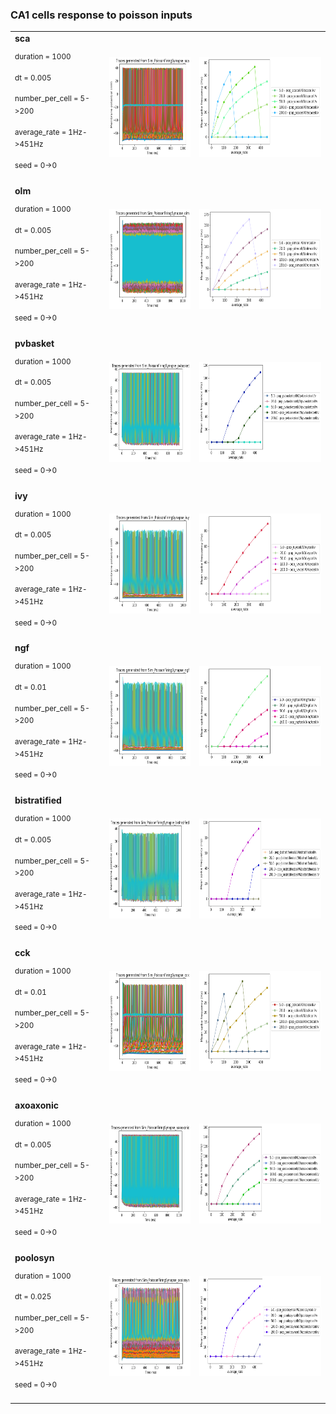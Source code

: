 ### CA1 cells response to poisson inputs 
<table>
<tr>
  <td width="30%"><b>sca</b>
<p><sup>duration = 1000</sup></p>
<p><sup>dt = 0.005</sup></p>
<p><sup>number_per_cell = 5-&gt;200</sup></p>
<p><sup>average_rate = 1Hz-&gt;451Hz</sup></p>
<p><sup>seed = 0-&gt;0</sup></p>
</td>
  <td><a href="images/pois_traces_sca.png">
    <img alt="?" src="images/pois_traces_sca.png" height="160"/></a>
  </td>
  <td><a href="images/pois_traces_average_rate_sca.png">
    <img alt="?" src="images/pois_traces_average_rate_sca.png" height="160"/></a>
  </td>
<tr>
<tr>
  <td width="30%"><b>olm</b>
<p><sup>duration = 1000</sup></p>
<p><sup>dt = 0.005</sup></p>
<p><sup>number_per_cell = 5-&gt;200</sup></p>
<p><sup>average_rate = 1Hz-&gt;451Hz</sup></p>
<p><sup>seed = 0-&gt;0</sup></p>
</td>
  <td><a href="images/pois_traces_olm.png">
    <img alt="?" src="images/pois_traces_olm.png" height="160"/></a>
  </td>
  <td><a href="images/pois_traces_average_rate_olm.png">
    <img alt="?" src="images/pois_traces_average_rate_olm.png" height="160"/></a>
  </td>
<tr>
<tr>
  <td width="30%"><b>pvbasket</b>
<p><sup>duration = 1000</sup></p>
<p><sup>dt = 0.005</sup></p>
<p><sup>number_per_cell = 5-&gt;200</sup></p>
<p><sup>average_rate = 1Hz-&gt;451Hz</sup></p>
<p><sup>seed = 0-&gt;0</sup></p>
</td>
  <td><a href="images/pois_traces_pvbasket.png">
    <img alt="?" src="images/pois_traces_pvbasket.png" height="160"/></a>
  </td>
  <td><a href="images/pois_traces_average_rate_pvbasket.png">
    <img alt="?" src="images/pois_traces_average_rate_pvbasket.png" height="160"/></a>
  </td>
<tr>
<tr>
  <td width="30%"><b>ivy</b>
<p><sup>duration = 1000</sup></p>
<p><sup>dt = 0.005</sup></p>
<p><sup>number_per_cell = 5-&gt;200</sup></p>
<p><sup>average_rate = 1Hz-&gt;451Hz</sup></p>
<p><sup>seed = 0-&gt;0</sup></p>
</td>
  <td><a href="images/pois_traces_ivy.png">
    <img alt="?" src="images/pois_traces_ivy.png" height="160"/></a>
  </td>
  <td><a href="images/pois_traces_average_rate_ivy.png">
    <img alt="?" src="images/pois_traces_average_rate_ivy.png" height="160"/></a>
  </td>
<tr>
<tr>
  <td width="30%"><b>ngf</b>
<p><sup>duration = 1000</sup></p>
<p><sup>dt = 0.01</sup></p>
<p><sup>number_per_cell = 5-&gt;200</sup></p>
<p><sup>average_rate = 1Hz-&gt;451Hz</sup></p>
<p><sup>seed = 0-&gt;0</sup></p>
</td>
  <td><a href="images/pois_traces_ngf.png">
    <img alt="?" src="images/pois_traces_ngf.png" height="160"/></a>
  </td>
  <td><a href="images/pois_traces_average_rate_ngf.png">
    <img alt="?" src="images/pois_traces_average_rate_ngf.png" height="160"/></a>
  </td>
<tr>
<tr>
  <td width="30%"><b>bistratified</b>
<p><sup>duration = 1000</sup></p>
<p><sup>dt = 0.005</sup></p>
<p><sup>number_per_cell = 5-&gt;200</sup></p>
<p><sup>average_rate = 1Hz-&gt;451Hz</sup></p>
<p><sup>seed = 0-&gt;0</sup></p>
</td>
  <td><a href="images/pois_traces_bistratified.png">
    <img alt="?" src="images/pois_traces_bistratified.png" height="160"/></a>
  </td>
  <td><a href="images/pois_traces_average_rate_bistratified.png">
    <img alt="?" src="images/pois_traces_average_rate_bistratified.png" height="160"/></a>
  </td>
<tr>
<tr>
  <td width="30%"><b>cck</b>
<p><sup>duration = 1000</sup></p>
<p><sup>dt = 0.01</sup></p>
<p><sup>number_per_cell = 5-&gt;200</sup></p>
<p><sup>average_rate = 1Hz-&gt;451Hz</sup></p>
<p><sup>seed = 0-&gt;0</sup></p>
</td>
  <td><a href="images/pois_traces_cck.png">
    <img alt="?" src="images/pois_traces_cck.png" height="160"/></a>
  </td>
  <td><a href="images/pois_traces_average_rate_cck.png">
    <img alt="?" src="images/pois_traces_average_rate_cck.png" height="160"/></a>
  </td>
<tr>
<tr>
  <td width="30%"><b>axoaxonic</b>
<p><sup>duration = 1000</sup></p>
<p><sup>dt = 0.005</sup></p>
<p><sup>number_per_cell = 5-&gt;200</sup></p>
<p><sup>average_rate = 1Hz-&gt;451Hz</sup></p>
<p><sup>seed = 0-&gt;0</sup></p>
</td>
  <td><a href="images/pois_traces_axoaxonic.png">
    <img alt="?" src="images/pois_traces_axoaxonic.png" height="160"/></a>
  </td>
  <td><a href="images/pois_traces_average_rate_axoaxonic.png">
    <img alt="?" src="images/pois_traces_average_rate_axoaxonic.png" height="160"/></a>
  </td>
<tr>
<tr>
  <td width="30%"><b>poolosyn</b>
<p><sup>duration = 1000</sup></p>
<p><sup>dt = 0.025</sup></p>
<p><sup>number_per_cell = 5-&gt;200</sup></p>
<p><sup>average_rate = 1Hz-&gt;451Hz</sup></p>
<p><sup>seed = 0-&gt;0</sup></p>
</td>
  <td><a href="images/pois_traces_poolosyn.png">
    <img alt="?" src="images/pois_traces_poolosyn.png" height="160"/></a>
  </td>
  <td><a href="images/pois_traces_average_rate_poolosyn.png">
    <img alt="?" src="images/pois_traces_average_rate_poolosyn.png" height="160"/></a>
  </td>
<tr>
